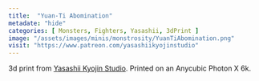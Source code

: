 ```yaml
---
title:  "Yuan-Ti Abomination"
metadate: "hide"
categories: [ Monsters, Fighters, Yasashii, 3dPrint ]
image: "/assets/images/minis/monstrosity/YuanTiAbomination.png"
visit: "https://www.patreon.com/yasashiikyojinstudio"
---
```

3d print from [Yasashii Kyojin Studio](https://www.patreon.com/yasashiikyojinstudio). 
Printed on an Anycubic Photon X 6k.